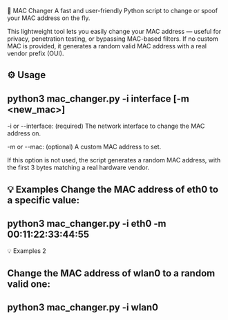 🔧 MAC Changer
A fast and user-friendly Python script to change or spoof your MAC address on the fly.

This lightweight tool lets you easily change your MAC address — useful for privacy, penetration testing, or bypassing MAC-based filters.
If no custom MAC is provided, it generates a random valid MAC address with a real vendor prefix (OUI).

⚙️ Usage
-------------------------------------------------------------------------------------
python3 mac_changer.py -i interface  [-m <new_mac>]
----------------------------------------------------------------------------------
-i or --interface: (required) The network interface to change the MAC address on.

-m or --mac: (optional) A custom MAC address to set.

If this option is not used, the script generates a random MAC address, with the first 3 bytes matching a real hardware vendor.

💡 Examples
Change the MAC address of eth0 to a specific value:
--------------------------------------------------------
  python3 mac_changer.py -i eth0 -m 00:11:22:33:44:55
-----------------------------------------------------------
💡 Examples 2

Change the MAC address of wlan0 to a random valid one:
-------------------------------------------------------
  python3 mac_changer.py -i wlan0
---------------------------------------------------
